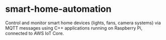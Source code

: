 # smart-home-automation
Control and monitor smart home devices (lights, fans, camera systems) via MQTT messages using C++ applications running on Raspberry Pi, connected to AWS IoT Core.

